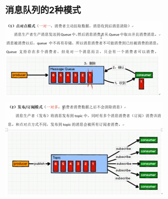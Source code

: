 # 消息队列的2种模式

![](../.gitbook/assets/image%20%28258%29.png)

![](../.gitbook/assets/image%20%28257%29.png)

